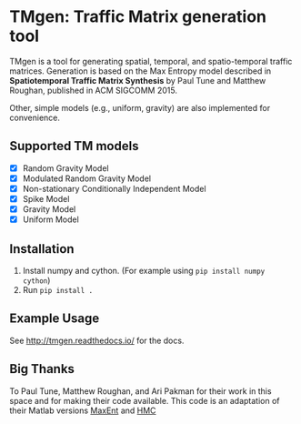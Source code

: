 # TMgen: Traffic Matrix generation tool

TMgen is a tool for generating spatial, temporal, and spatio-temporal traffic
matrices. Generation is based on the Max Entropy model described in
**Spatiotemporal Traffic Matrix Synthesis** by Paul Tune and Matthew Roughan,
published in ACM SIGCOMM 2015.

Other, simple models (e.g., uniform, gravity) are also implemented for
convenience.

## Supported TM models

- [x] Random Gravity Model
- [x] Modulated Random Gravity Model
- [x] Non-stationary Conditionally Independent Model
- [x] Spike Model
- [x] Gravity Model
- [x] Uniform Model

## Installation

1. Install numpy and cython. (For example using `pip install numpy cython`)
2. Run ``pip install .``

## Example Usage

See http://tmgen.readthedocs.io/ for the docs.

## Big Thanks
To Paul Tune, Matthew Roughan, and Ari Pakman for their work in this space and
for making their code available. This code is an adaptation of their Matlab
versions [MaxEnt](https://github.com/ptuls/MaxEntTM) and
[HMC](https://github.com/aripakman/hmc-tmg)
